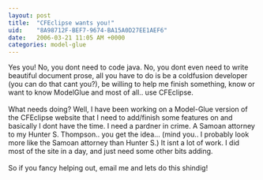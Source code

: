 ```yaml
---
layout: post
title:  "CFEclipse wants you!"
uid:	"8A98712F-BEF7-9674-BA15A0D27EE1AEF6"
date:   2006-03-21 11:05 AM +0000
categories: model-glue
---
```

Yes you! No, you dont need to code java. No, you dont even need to write beautiful document prose, all you have to do is be a coldfusion developer (you can do that cant you?), be willing to help me finish something, know or want to know ModelGlue and most of all.. use CFEclipse.<br /><br />What needs doing? Well, I have been working on a Model-Glue version of the CFEclipse website that I need to add/finish some features on and basically I dont have the time. I need a pardner in crime. A Samoan attorney to my Hunter S. Thompson.. you get the idea... (mind you.. I probably look more like the Samoan attorney than Hunter S.) It isnt a lot of work. I did most of the site in a day, and just need some other bits adding.<br /><br />So if you fancy helping out, email me and lets do this shindig!
